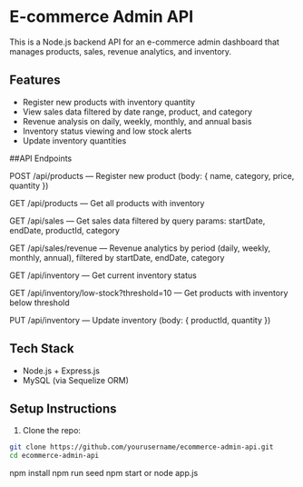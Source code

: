 # E-commerce Admin API

This is a Node.js backend API for an e-commerce admin dashboard that manages products, sales, revenue analytics, and inventory.

## Features

- Register new products with inventory quantity
- View sales data filtered by date range, product, and category
- Revenue analysis on daily, weekly, monthly, and annual basis
- Inventory status viewing and low stock alerts
- Update inventory quantities
  
##API Endpoints

POST /api/products — Register new product (body: { name, category, price, quantity })

GET /api/products — Get all products with inventory

GET /api/sales — Get sales data filtered by query params: startDate, endDate, productId, category

GET /api/sales/revenue — Revenue analytics by period (daily, weekly, monthly, annual), filtered by startDate, endDate, category

GET /api/inventory — Get current inventory status

GET /api/inventory/low-stock?threshold=10 — Get products with inventory below threshold

PUT /api/inventory — Update inventory (body: { productId, quantity })

## Tech Stack

- Node.js + Express.js
- MySQL (via Sequelize ORM)

## Setup Instructions

1. Clone the repo:

```bash
git clone https://github.com/yourusername/ecommerce-admin-api.git
cd ecommerce-admin-api
```
npm install
npm run seed
npm start
or
node app.js

